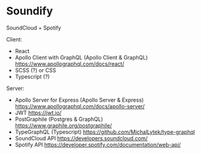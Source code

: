 # Soundify
SoundCloud + Spotify

Client:
- React
- Apollo Client with GraphQL (Apollo Client & GraphQL) https://www.apollographql.com/docs/react/
- SCSS (?) or CSS
- Typescript (?)

Server:
- Apollo Server for Express (Apollo Server & Express) https://www.apollographql.com/docs/apollo-server/
- JWT https://jwt.io/
- PostGraphile (Postgres & GraphQL) https://www.graphile.org/postgraphile/
- TypeGraphQL (Typescript) https://github.com/MichalLytek/type-graphql
- SoundCloud API https://developers.soundcloud.com/
- Spotify API https://developer.spotify.com/documentation/web-api/
